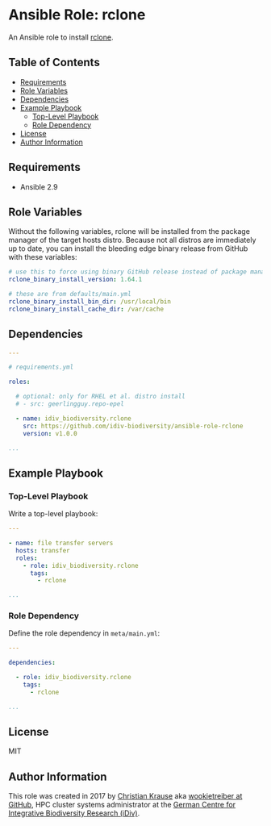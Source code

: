Ansible Role: rclone
====================

An Ansible role to install [rclone][].

Table of Contents
-----------------

<!-- toc -->

- [Requirements](#requirements)
- [Role Variables](#role-variables)
- [Dependencies](#dependencies)
- [Example Playbook](#example-playbook)
  * [Top-Level Playbook](#top-level-playbook)
  * [Role Dependency](#role-dependency)
- [License](#license)
- [Author Information](#author-information)

<!-- tocstop -->

Requirements
------------

- Ansible 2.9

Role Variables
--------------

Without the following variables, rclone will be installed from the package
manager of the target hosts distro. Because not all distros are immediately up
to date, you can install the bleeding edge binary release from GitHub with
these variables:

```yml
# use this to force using binary GitHub release instead of package manager
rclone_binary_install_version: 1.64.1

# these are from defaults/main.yml
rclone_binary_install_bin_dir: /usr/local/bin
rclone_binary_install_cache_dir: /var/cache
```

Dependencies
------------

```yml
---

# requirements.yml

roles:

  # optional: only for RHEL et al. distro install
  # - src: geerlingguy.repo-epel

  - name: idiv_biodiversity.rclone
    src: https://github.com/idiv-biodiversity/ansible-role-rclone
    version: v1.0.0

...
```

Example Playbook
----------------

### Top-Level Playbook

Write a top-level playbook:

```yml
---

- name: file transfer servers
  hosts: transfer
  roles:
    - role: idiv_biodiversity.rclone
      tags:
        - rclone

...
```

### Role Dependency

Define the role dependency in `meta/main.yml`:

```yml
---

dependencies:

  - role: idiv_biodiversity.rclone
    tags:
      - rclone

...
```

License
-------

MIT

Author Information
------------------

This role was created in 2017 by [Christian Krause][author] aka [wookietreiber
at GitHub][wookietreiber], HPC cluster systems administrator at the [German
Centre for Integrative Biodiversity Research (iDiv)][idiv].


[rclone]: https://rclone.org
[author]: https://www.idiv.de/staff/christian-krause/
[idiv]: https://www.idiv.de/
[wookietreiber]: https://github.com/wookietreiber
